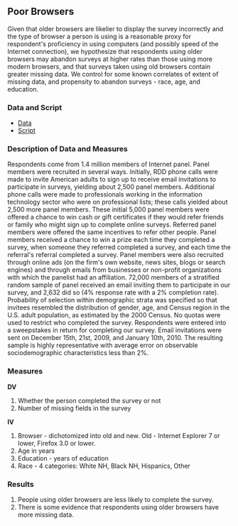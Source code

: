 ## Poor Browsers

Given that older browsers are likelier to display the survey incorrectly and the type of browser a person is using is a reasonable proxy for respondent's proficiency in using computers (and possibly speed of the Internet connection), we hypothesize that respondents using older browsers may abandon surveys at higher rates than those using more modern browsers, and that surveys taken using old browsers contain greater missing data. We control for some known correlates of extent of missing data, and propensity to abandon surveys - race, age, and education.

### Data and Script

* [Data](luth2.rdata)
* [Script](browser.R)

### Description of Data and Measures

Respondents come from 1.4 million members of Internet panel. Panel members were recruited in several ways. Initially, RDD phone calls were made to invite American adults to sign up to receive email invitations to participate in surveys, yielding about 2,500 panel members.  Additional phone calls were made to professionals working in the information technology sector who were on professional lists; these calls yielded about 2,500 more panel members.  These initial 5,000 panel members were offered a chance to win cash or gift certificates if they would refer friends or family who might sign up to complete online surveys.  Referred panel members were offered the same incentives to refer other people.  Panel members received a chance to win a prize each time they completed a survey, when someone they referred completed a survey, and each time the referral's referral completed a survey. Panel members were also recruited through online ads (on the firm's own website, news sites, blogs or search engines) and through emails from businesses or non-profit organizations with which the panelist had an affiliation. 72,000 members of a stratified random sample of panel received an email inviting them to participate in our survey, and 2,632 did so (4\% response rate with a 2\% completion rate).  Probability of selection within demographic strata was specified so that invitees resembled the distribution of gender, age, and Census region in the U.S. adult population, as estimated by the 2000 Census.  No quotas were used to restrict who completed the survey. Respondents were entered into a sweepstakes in return for completing our survey.  Email invitations were sent on December 15th, 21st, 2009, and January 10th, 2010. The resulting sample is highly representative with average error  on observable sociodemographic characteristics less than 2\%.

### Measures

**DV**

1. Whether the person completed the survey or not
2. Number of missing fields in the survey

**IV**

1. Browser - dichotomized into old and new. Old - Internet Explorer 7 or lower, Firefox 3.0 or lower. 
2. Age in years
3. Education - years of education
4. Race - 4 categories: White NH, Black NH, Hispanics, Other

### Results

1. People using older browsers are less likely to complete the survey. 
2. There is some evidence that respondents using older browsers have more missing data.
